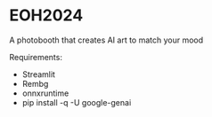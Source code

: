 # EOH2024

A photobooth that creates AI art to match your mood

Requirements:
- Streamlit
- Rembg
- onnxruntime
- pip install -q -U google-genai

